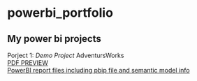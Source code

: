 # powerbi_portfolio
## My power bi projects
Porject 1: *Demo Project* AdventursWorks \
[PDF PREVIEW](Adventureworks/AdventureWorks_Report.pdf) \
[PowerBI report files including pbip file and semantic model info](Adventureworks/AdventureWorks_Report_Files)
